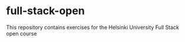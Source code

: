 # full-stack-open

This repository contains exercises for the Helsinki University Full Stack open course

